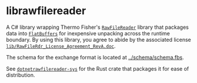 # librawfilereader

A C# library wrapping Thermo Fisher's [`RawFileReader`](https://github.com/thermofisherlsms/RawFileReader) library that packages data into [`FlatBuffers`](https://flatbuffers.dev/) for inexpensive unpacking across the runtime boundary. By using this library, you agree to abide by the associated license [`lib/RawFileRdr_License_Agreement_RevA.doc`](lib/RawFileRdr_License_Agreement_RevA.doc).

The schema for the exchange format is located at [../schema/schema.fbs](../schema/schema.fbs).

See [`dotnetrawfilereader-sys`](../dotnetrawfilereader-sys/) for the Rust crate that packages it for ease of distribution.
